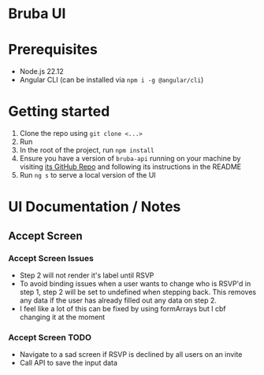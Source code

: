 # Bruba UI

# Prerequisites

- Node.js 22.12
- Angular CLI (can be installed via `npm i -g @angular/cli`)

# Getting started

1. Clone the repo using `git clone <...>`
2. Run 
3. In the root of the project, run `npm install`
4. Ensure you have a version of `bruba-api` running on your machine by visiting [its GitHub Repo](https://github.com/Frame1910/bruba-api) and following its instructions in the README
5. Run `ng s` to serve a local version of the UI

# UI Documentation / Notes

## Accept Screen
### Accept Screen Issues
- Step 2 will not render it's label until RSVP
- To avoid binding issues when a user wants to change who is RSVP'd in step 1, step 2 will be set to undefined when stepping back. This removes any data if the user has already filled out any data on step 2.
- I feel like a lot of this can be fixed by using formArrays but I cbf changing it at the moment

### Accept Screen TODO
- Navigate to a sad screen if RSVP is declined by all users on an invite
- Call API to save the input data
